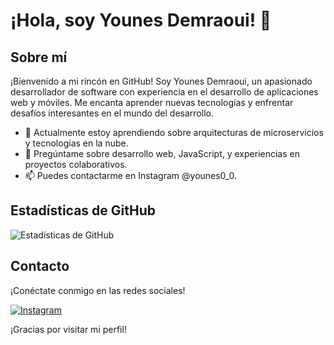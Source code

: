 # ¡Hola, soy Younes Demraoui! 👋

## Sobre mí

¡Bienvenido a mi rincón en GitHub! Soy Younes Demraoui, un apasionado desarrollador de software con experiencia en el desarrollo de aplicaciones web y móviles. Me encanta aprender nuevas tecnologías y enfrentar desafíos interesantes en el mundo del desarrollo.

- 🌱 Actualmente estoy aprendiendo sobre arquitecturas de microservicios y tecnologías en la nube.
- 💬 Pregúntame sobre desarrollo web, JavaScript, y experiencias en proyectos colaborativos.
- 📫 Puedes contactarme en Instagram @younes0_0.

## Estadísticas de GitHub

![Estadísticas de GitHub](https://github-readme-stats.vercel.app/api?username=Younes0-0&show_icons=true&hide=contribs,prs)

## Contacto

¡Conéctate conmigo en las redes sociales!

[![Instagram](https://img.shields.io/badge/Instagram-younes0__0-orange)](https://www.instagram.com/younes0_0/)

¡Gracias por visitar mi perfil!



<!---
Younes0-0/Younes0-0 is a ✨ special ✨ repository because its `README.md` (this file) appears on your GitHub profile.
You can click the Preview link to take a look at your changes.
--->
